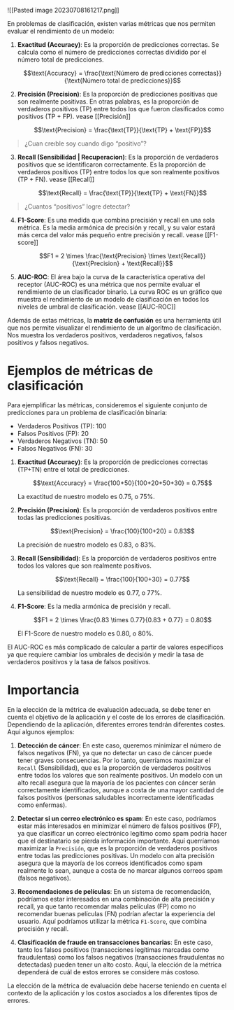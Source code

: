 ![[Pasted image 20230708161217.png]]

En problemas de clasificación, existen varias métricas que nos permiten evaluar el rendimiento de un modelo:

1. **Exactitud (Accuracy)**: Es la proporción de predicciones correctas. Se calcula como el número de predicciones correctas dividido por el número total de predicciones.

   $$\text{Accuracy} = \frac{\text{Número de predicciones correctas}}{\text{Número total de predicciones}}$$

2. **Precisión (Precision)**: Es la proporción de predicciones positivas que son realmente positivas. En otras palabras, es la proporción de verdaderos positivos (TP) entre todos los que fueron clasificados como positivos (TP + FP). vease [[Precisión]]

   $$\text{Precision} = \frac{\text{TP}}{\text{TP} + \text{FP}}$$
> ¿Cuan creıble soy cuando digo “positivo”?

3. **Recall (Sensibilidad | Recuperacion)**: Es la proporción de verdaderos positivos que se identificaron correctamente. Es la proporción de verdaderos positivos (TP) entre todos los que son realmente positivos (TP + FN). vease [[Recall]]

   $$\text{Recall} = \frac{\text{TP}}{\text{TP} + \text{FN}}$$
> ¿Cuantos “positivos” logre detectar?

4. **F1-Score**: Es una medida que combina precisión y recall en una sola métrica. Es la media armónica de precisión y recall, y su valor estará más cerca del valor más pequeño entre precisión y recall. vease [[F1-score]]

   $$F1 = 2 \times \frac{\text{Precision} \times \text{Recall}}{\text{Precision} + \text{Recall}}$$

5. **AUC-ROC**: El área bajo la curva de la característica operativa del receptor (AUC-ROC) es una métrica que nos permite evaluar el rendimiento de un clasificador binario. La curva ROC es un gráfico que muestra el rendimiento de un modelo de clasificación en todos los niveles de umbral de clasificación. vease [[AUC-ROC]]

Además de estas métricas, la **matriz de confusión** es una herramienta útil que nos permite visualizar el rendimiento de un algoritmo de clasificación. Nos muestra los verdaderos positivos, verdaderos negativos, falsos positivos y falsos negativos.

# Ejemplos de métricas de clasificación

Para ejemplificar las métricas, consideremos el siguiente conjunto de predicciones para un problema de clasificación binaria:

- Verdaderos Positivos (TP): 100
- Falsos Positivos (FP): 20
- Verdaderos Negativos (TN): 50
- Falsos Negativos (FN): 30

1. **Exactitud (Accuracy)**: Es la proporción de predicciones correctas (TP+TN) entre el total de predicciones.

   $$\text{Accuracy} = \frac{100+50}{100+20+50+30} = 0.75$$

   La exactitud de nuestro modelo es 0.75, o 75%.

2. **Precisión (Precision)**: Es la proporción de verdaderos positivos entre todas las predicciones positivas.

   $$\text{Precision} = \frac{100}{100+20} = 0.83$$

   La precisión de nuestro modelo es 0.83, o 83%.

3. **Recall (Sensibilidad)**: Es la proporción de verdaderos positivos entre todos los valores que son realmente positivos.

   $$\text{Recall} = \frac{100}{100+30} = 0.77$$

   La sensibilidad de nuestro modelo es 0.77, o 77%.

4. **F1-Score**: Es la media armónica de precisión y recall.

   $$F1 = 2 \times \frac{0.83 \times 0.77}{0.83 + 0.77} = 0.80$$

   El F1-Score de nuestro modelo es 0.80, o 80%.

El AUC-ROC es más complicado de calcular a partir de valores específicos ya que requiere cambiar los umbrales de decisión y medir la tasa de verdaderos positivos y la tasa de falsos positivos.

# Importancia

En la elección de la métrica de evaluación adecuada, se debe tener en cuenta el objetivo de la aplicación y el coste de los errores de clasificación. Dependiendo de la aplicación, diferentes errores tendrán diferentes costes. Aquí algunos ejemplos:

1. **Detección de cáncer**: En este caso, queremos minimizar el número de falsos negativos (FN), ya que no detectar un caso de cáncer puede tener graves consecuencias. Por lo tanto, querríamos maximizar el `Recall` (Sensibilidad), que es la proporción de verdaderos positivos entre todos los valores que son realmente positivos. Un modelo con un alto recall asegura que la mayoría de los pacientes con cáncer serán correctamente identificados, aunque a costa de una mayor cantidad de falsos positivos (personas saludables incorrectamente identificadas como enfermas).

2. **Detectar si un correo electrónico es spam**: En este caso, podríamos estar más interesados en minimizar el número de falsos positivos (FP), ya que clasificar un correo electrónico legítimo como spam podría hacer que el destinatario se pierda información importante. Aquí querríamos maximizar la `Precisión`, que es la proporción de verdaderos positivos entre todas las predicciones positivas. Un modelo con alta precisión asegura que la mayoría de los correos identificados como spam realmente lo sean, aunque a costa de no marcar algunos correos spam (falsos negativos).

3. **Recomendaciones de películas**: En un sistema de recomendación, podríamos estar interesados en una combinación de alta precisión y recall, ya que tanto recomendar malas películas (FP) como no recomendar buenas películas (FN) podrían afectar la experiencia del usuario. Aquí podríamos utilizar la métrica `F1-Score`, que combina precisión y recall.

4. **Clasificación de fraude en transacciones bancarias**: En este caso, tanto los falsos positivos (transacciones legítimas marcadas como fraudulentas) como los falsos negativos (transacciones fraudulentas no detectadas) pueden tener un alto costo. Aquí, la elección de la métrica dependerá de cuál de estos errores se considere más costoso.

La elección de la métrica de evaluación debe hacerse teniendo en cuenta el contexto de la aplicación y los costos asociados a los diferentes tipos de errores.
